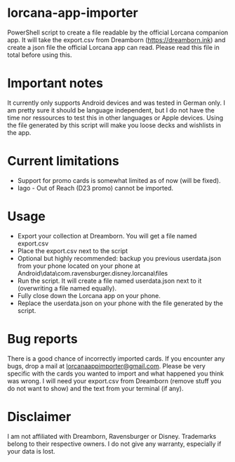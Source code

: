 # lorcana-app-importer
PowerShell script to create a file readable by the official Lorcana companion app. It will take the export.csv from Dreamborn (https://dreamborn.ink) and create a json file the official Lorcana app can read. Please read this file in total before using this.

# Important notes
It currently only supports Android devices and was tested in German only. I am pretty sure it should be language independent, but I do not have the time nor ressources to test this in other languages or Apple devices. Using the file generated by this script will make you loose decks and wishlists in the app.

# Current limitations
- Support for promo cards is somewhat limited as of now (will be fixed).
- Iago - Out of Reach (D23 promo) cannot be imported.

# Usage
- Export your collection at Dreamborn. You will get a file named export.csv
- Place the export.csv next to the script
- Optional but highly recommended: backup you previous userdata.json from your phone located on your phone at Android\data\com.ravensburger.disney.lorcana\files
- Run the script. It will create a file named userdata.json next to it (overwriting a file named equally).
- Fully close down the Lorcana app on your phone.
- Replace the userdata.json on your phone with the file generated by the script.

# Bug reports
There is a good chance of incorrectly imported cards. If you encounter any bugs, drop a mail at lorcanaappimporter@gmail.com. Please be very specific with the cards you wanted to import and what happened you think was wrong. I will need your export.csv from Dreamborn (remove stuff you do not want to show) and the text from your terminal (if any).

# Disclaimer
I am not affiliated with Dreamborn, Ravensburger or Disney. Trademarks belong to their respective owners. I do not give any warranty, especially if your data is lost.

